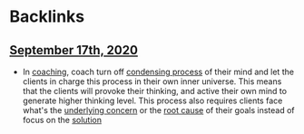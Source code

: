 
# Backlinks
## [September 17th, 2020](<September 17th, 2020.md>)
- In [coaching](<coaching.md>), coach turn off [condensing process](<condensing process.md>) of their mind and let the clients in charge this process in their own inner universe. This means that the clients will provoke their thinking, and active their own mind to generate higher thinking level. This process also requires clients face what's the [underlying concern](<underlying concern.md>) or the [root cause](<root cause.md>) of their goals instead of focus on the [solution](<solution.md>)

